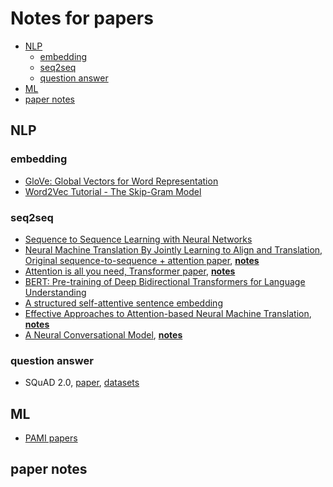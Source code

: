 # Notes for papers
* [NLP](#NLP)
  * [embedding](#embedding)
  * [seq2seq](#seq2seq)
  * [question answer](#question-answer)
* [ML](#ML)
* [paper notes](#paper-notes)
## NLP
### embedding
* [GloVe: Global Vectors for Word Representation](https://nlp.stanford.edu/pubs/glove.pdf)
* [Word2Vec Tutorial - The Skip-Gram Model](http://mccormickml.com/2016/04/19/word2vec-tutorial-the-skip-gram-model/)
### seq2seq
* [Sequence to Sequence Learning with Neural Networks](https://arxiv.org/pdf/1409.3215.pdf)
* [Neural Machine Translation By Jointly Learning to Align and Translation, Original sequence-to-sequence + attention paper](https://arxiv.org/pdf/1409.0473.pdf), **[notes](paper_notes/attention.md)**
* [Attention is all you need, Transformer paper](https://arxiv.org/pdf/1706.03762.pdf), **[notes](paper_notes/Transformer.md)**
* [BERT: Pre-training of Deep Bidirectional Transformers for Language Understanding](https://arxiv.org/pdf/1810.04805.pdf)
* [A structured self-attentive sentence embedding](https://arxiv.org/pdf/1703.03130.pdf)
* [Effective Approaches to Attention-based Neural Machine Translation](https://arxiv.org/pdf/1508.04025.pdf), **[notes](paper_notes/LuongAttention.md)**
* [A Neural Conversational Model](https://arxiv.org/pdf/1506.05869.pdf), **[notes](paper_notes/A_Neural_Conversational_Model.md)**
### question answer
* SQuAD 2.0, [paper](https://arxiv.org/pdf/1806.03822.pdf), [datasets](https://rajpurkar.github.io/SQuAD-explorer/)
## ML
* [PAMI papers](https://www.computer.org/csdl/trans/tp/index.html)
## paper notes
